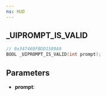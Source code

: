 ```yaml
---
ns: HUD
---
```

## _UIPROMPT_IS_VALID

```c
// 0x347469FBDD1589A9
BOOL _UIPROMPT_IS_VALID(int prompt);
```

## Parameters
* **prompt**:
